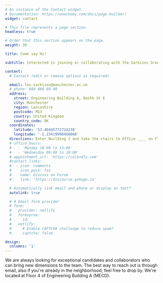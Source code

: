 ```yaml
---
# An instance of the Contact widget.
# Documentation: https://wowchemy.com/docs/page-builder/
widget: contact

# This file represents a page section.
headless: true

# Order that this section appears on the page.
weight: 30

title: Come say Hi!

subtitle: Interested in joining or collaborating with the Sarkisov Group? 

content:
  # Contact (edit or remove options as required)

  email: lev.sarkisov@manchester.ac.uk
  # phone: 888 888 88 88
  address:
    street: Engineering Building A, Booth St E
    city: Manchester
    region: Lancashire
    postcode: M13
    country: United Kingdom
    country_code: UK
  coordinates:
    latitude: '53.46945772724238'
    longitude: '-2.23419998466068' 
  directions: Enter Building 1 and take the stairs to Office ____ on Floor 4
  # office_hours:
  #   - 'Monday 10:00 to 13:00'
  #   - 'Wednesday 09:00 to 10:00'
  # appointment_url: 'https://calendly.com'
  #contact_links:
  #  - icon: comments
  #    icon_pack: fas
  #    name: Discuss on Forum
  #    link: 'https://discourse.gohugo.io'

  # Automatically link email and phone or display as text?
  autolink: true

  # # Email form provider
  # form:
  #   provider: netlify
  #   formspree:
  #     id:
  #   netlify:
  #     # Enable CAPTCHA challenge to reduce spam?
  #     captcha: false

design:
  columns: '1'
---
```


 We are always looking for exceptional candidates and collaborators who can bring new dimensions to the team. The best way to reach out is  through email, also if you're already in the neighborhood, feel free to drop by. We're located at Floor 4 of Engineering Building A (MECD).